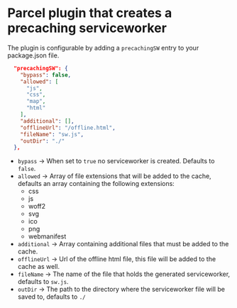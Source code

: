 # Parcel plugin that creates a precaching serviceworker

The plugin is configurable by adding a `precachingSW` entry to your package.json file.

```json
  "precachingSW": {
    "bypass": false,
    "allowed": [
      "js",
      "css",
      "map",
      "html"
    ],
    "additional": [],
    "offlineUrl": "/offline.html",
    "fileName": "sw.js",
    "outDir": "./"
  },
```

- `bypass` &rarr; When set to `true` no serviceworker is created. Defaults to `false`.
- `allowed` &rarr; Array of file extensions that will be added to the cache, defaults an array containing the following extensions:
  - css
  - js
  - woff2
  - svg
  - ico
  - png
  - webmanifest
- `additional` &rarr; Array containing additional files that must be added to the cache.
- `offlineUrl` &rarr; Url of the offline html file, this file will be added to the cache as well.
- `fileName` &rarr; The name of the file that holds the generated serviceworker, defaults to `sw.js`.
- `outDir` &rarr; The path to the directory where the serviceworker file will be saved to, defaults to `./`


